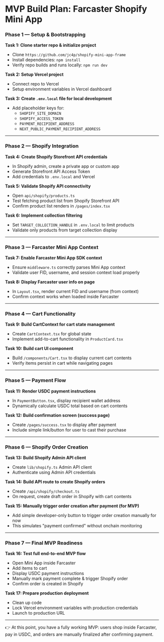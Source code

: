 # MVP Build Plan: Farcaster Shopify Mini App

### Phase 1 — Setup & Bootstrapping

**Task 1: Clone starter repo & initialize project**
- Clone `https://github.com/jc4p/shopify-mini-app-frame`
- Install dependencies: `npm install`
- Verify repo builds and runs locally: `npm run dev`

**Task 2: Setup Vercel project**
- Connect repo to Vercel
- Setup environment variables in Vercel dashboard

**Task 3: Create `.env.local` file for local development**
- Add placeholder keys for:
  - `SHOPIFY_SITE_DOMAIN`
  - `SHOPIFY_ACCESS_TOKEN`
  - `PAYMENT_RECIPIENT_ADDRESS`
  - `NEXT_PUBLIC_PAYMENT_RECIPIENT_ADDRESS`

---

### Phase 2 — Shopify Integration

**Task 4: Create Shopify Storefront API credentials**
- In Shopify admin, create a private app or custom app
- Generate Storefront API Access Token
- Add credentials to `.env.local` and Vercel

**Task 5: Validate Shopify API connectivity**
- Open `api/shopify/products.ts`
- Test fetching product list from Shopify Storefront API
- Confirm product list renders in `/pages/index.tsx`

**Task 6: Implement collection filtering**
- Set `TARGET_COLLECTION_HANDLE` in `.env.local` to limit products
- Validate only products from target collection display

---

### Phase 3 — Farcaster Mini App Context

**Task 7: Enable Farcaster Mini App SDK context**
- Ensure `middleware.ts` correctly parses Mini App context
- Validate user FID, username, and session context load properly

**Task 8: Display Farcaster user info on page**
- In `Layout.tsx`, render current FID and username (from context)
- Confirm context works when loaded inside Farcaster

---

### Phase 4 — Cart Functionality

**Task 9: Build CartContext for cart state management**
- Create `CartContext.tsx` for global state
- Implement add-to-cart functionality in `ProductCard.tsx`

**Task 10: Build cart UI component**
- Build `/components/Cart.tsx` to display current cart contents
- Verify items persist in cart while navigating pages

---

### Phase 5 — Payment Flow

**Task 11: Render USDC payment instructions**
- In `PaymentButton.tsx`, display recipient wallet address
- Dynamically calculate USDC total based on cart contents

**Task 12: Build confirmation screen (success page)**
- Create `/pages/success.tsx` to display after payment
- Include simple link/button for user to cast their purchase

---

### Phase 6 — Shopify Order Creation

**Task 13: Build Shopify Admin API client**
- Create `lib/shopify.ts` Admin API client
- Authenticate using Admin API credentials

**Task 14: Build API route to create Shopify orders**
- Create `/api/shopify/checkout.ts`
- On request, create draft order in Shopify with cart contents

**Task 15: Manually trigger order creation after payment (for MVP)**
- Add simple developer-only button to trigger order creation manually for now
- This simulates "payment confirmed" without onchain monitoring

---

### Phase 7 — Final MVP Readiness

**Task 16: Test full end-to-end MVP flow**
- Open Mini App inside Farcaster
- Add items to cart
- Display USDC payment instructions
- Manually mark payment complete & trigger Shopify order
- Confirm order is created in Shopify

**Task 17: Prepare production deployment**
- Clean up code
- Lock Vercel environment variables with production credentials
- Launch to production URL

---

👉 At this point, you have a fully working MVP: users shop inside Farcaster, pay in USDC, and orders are manually finalized after confirming payment.

